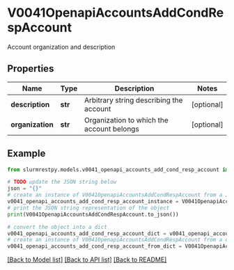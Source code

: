 # V0041OpenapiAccountsAddCondRespAccount

Account organization and description

## Properties

Name | Type | Description | Notes
------------ | ------------- | ------------- | -------------
**description** | **str** | Arbitrary string describing the account | [optional]
**organization** | **str** | Organization to which the account belongs | [optional]

## Example

```python
from slurmrestpy.models.v0041_openapi_accounts_add_cond_resp_account import V0041OpenapiAccountsAddCondRespAccount

# TODO update the JSON string below
json = "{}"
# create an instance of V0041OpenapiAccountsAddCondRespAccount from a JSON string
v0041_openapi_accounts_add_cond_resp_account_instance = V0041OpenapiAccountsAddCondRespAccount.from_json(json)
# print the JSON string representation of the object
print(V0041OpenapiAccountsAddCondRespAccount.to_json())

# convert the object into a dict
v0041_openapi_accounts_add_cond_resp_account_dict = v0041_openapi_accounts_add_cond_resp_account_instance.to_dict()
# create an instance of V0041OpenapiAccountsAddCondRespAccount from a dict
v0041_openapi_accounts_add_cond_resp_account_from_dict = V0041OpenapiAccountsAddCondRespAccount.from_dict(v0041_openapi_accounts_add_cond_resp_account_dict)
```
[[Back to Model list]](../README.md#documentation-for-models) [[Back to API list]](../README.md#documentation-for-api-endpoints) [[Back to README]](../README.md)



